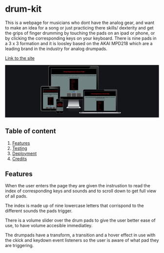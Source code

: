 # drum-kit

This is a webpage for musicians who dont have the analog gear, and want to make an idea for a song or just practicing there skills/ dexterity and get the grips of finger drumming by touching the pads on an ipad or phone, or by clicking the corresponding keys on your keyboard.
There is nine pads in a 3 x 3 formation and it is loosley based on the AKAI MPD218 which are a leading brand in the industry for analog drumpads.

[Link to the site](https://stevekelly27.github.io/drum-kit/)

![ami.responsive test](/images/amiResponsive.jpeg)

## Table of content

1. [Features](#features)
2. [Testing](#testing)
3. [Deployment](#deployment)
4. [Credits](#credits)

## Features

When the user enters the page they are given the instrustion to read the index of corresponding keys and sounds and to scroll down to get full view of all pads.

The index is made up of nine lowercase letters that corrispond to the different sounds the pads trigger.


There is a volume slider over the drum pads to give the user better ease of use, to have volume accesible immediatley.


The drumpads have a transform, a transition and a hover effect in use with the ckick and keydown event listeners so the user is aware of what pad they are triggering.